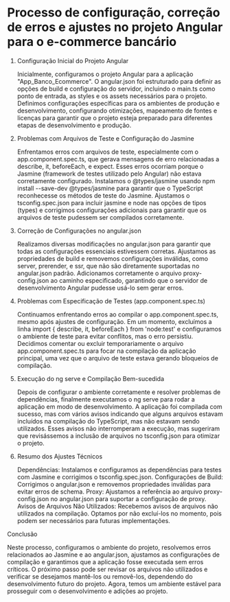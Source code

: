 # Processo de configuração, correção de erros e ajustes no projeto Angular para o e-commerce bancário

1. Configuração Inicial do Projeto Angular

    Inicialmente, configuramos o projeto Angular para a aplicação "App_Banco_Ecommerce". O angular.json foi estruturado para definir as opções de build e configuração do servidor, incluindo o main.ts como ponto de entrada, as styles e os assets necessários para o projeto.
    Definimos configurações específicas para os ambientes de produção e desenvolvimento, configurando otimizações, mapeamento de fontes e licenças para garantir que o projeto esteja preparado para diferentes etapas de desenvolvimento e produção.

2. Problemas com Arquivos de Teste e Configuração do Jasmine

    Enfrentamos erros com arquivos de teste, especialmente com o app.component.spec.ts, que gerava mensagens de erro relacionadas a describe, it, beforeEach, e expect. Esses erros ocorriam porque o Jasmine (framework de testes utilizado pelo Angular) não estava corretamente configurado.
    Instalamos o @types/jasmine usando npm install --save-dev @types/jasmine para garantir que o TypeScript reconhecesse os métodos de teste do Jasmine.
    Ajustamos o tsconfig.spec.json para incluir jasmine e node nas opções de tipos (types) e corrigimos configurações adicionais para garantir que os arquivos de teste pudessem ser compilados corretamente.

3. Correção de Configurações no angular.json

    Realizamos diversas modificações no angular.json para garantir que todas as configurações essenciais estivessem corretas.
    Ajustamos as propriedades de build e removemos configurações inválidas, como server, prerender, e ssr, que não são diretamente suportadas no angular.json padrão.
    Adicionamos corretamente o arquivo proxy-config.json ao caminho especificado, garantindo que o servidor de desenvolvimento Angular pudesse usá-lo sem gerar erros.

4. Problemas com Especificação de Testes (app.component.spec.ts)

    Continuamos enfrentando erros ao compilar o app.component.spec.ts, mesmo após ajustes de configuração. Em um momento, excluímos a linha import { describe, it, beforeEach } from 'node:test' e configuramos o ambiente de teste para evitar conflitos, mas o erro persistiu.
    Decidimos comentar ou excluir temporariamente o arquivo app.component.spec.ts para focar na compilação da aplicação principal, uma vez que o arquivo de teste estava gerando bloqueios de compilação.

5. Execução do ng serve e Compilação Bem-sucedida

    Depois de configurar o ambiente corretamente e resolver problemas de dependências, finalmente executamos o ng serve para rodar a aplicação em modo de desenvolvimento.
    A aplicação foi compilada com sucesso, mas com vários avisos indicando que alguns arquivos estavam incluídos na compilação do TypeScript, mas não estavam sendo utilizados. Esses avisos não interromperam a execução, mas sugeriram que revisássemos a inclusão de arquivos no tsconfig.json para otimizar o projeto.

6. Resumo dos Ajustes Técnicos

    Dependências: Instalamos e configuramos as dependências para testes com Jasmine e corrigimos o tsconfig.spec.json.
    Configurações de Build: Corrigimos o angular.json e removemos propriedades inválidas para evitar erros de schema.
    Proxy: Ajustamos a referência ao arquivo proxy-config.json no angular.json para suportar a configuração de proxy.
    Avisos de Arquivos Não Utilizados: Recebemos avisos de arquivos não utilizados na compilação. Optamos por não excluí-los no momento, pois podem ser necessários para futuras implementações.

Conclusão

Neste processo, configuramos o ambiente do projeto, resolvemos erros relacionados ao Jasmine e ao angular.json, ajustamos as configurações de compilação e garantimos que a aplicação fosse executada sem erros críticos. O próximo passo pode ser revisar os arquivos não utilizados e verificar se desejamos mantê-los ou removê-los, dependendo do desenvolvimento futuro do projeto. Agora, temos um ambiente estável para prosseguir com o desenvolvimento e adições ao projeto.
